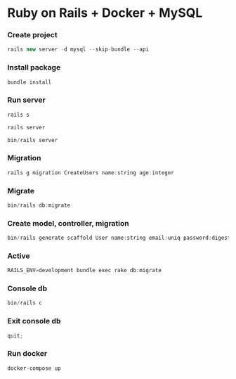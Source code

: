 # Ruby on Rails + Docker + MySQL

### Create project

```js
rails new server -d mysql --skip-bundle --api
```

### Install package

```js
bundle install
```

### Run server

```js
rails s
```

```js
rails server
```

```js
bin/rails server
```

### Migration

```js
rails g migration CreateUsers name:string age:integer
```

### Migrate

```js
bin/rails db:migrate
```

### Create model, controller, migration

```js
bin/rails generate scaffold User name:string email:uniq password:digest
```

### Active

```js
RAILS_ENV=development bundle exec rake db:migrate

```

### Console db

```js
bin/rails c
```

### Exit console db

```js
quit;
```

### Run docker

```js
docker-compose up
```
